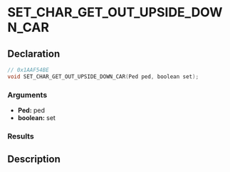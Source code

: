 # SET_CHAR_GET_OUT_UPSIDE_DOWN_CAR

## Declaration
```cpp
// 0x1AAF54BE
void SET_CHAR_GET_OUT_UPSIDE_DOWN_CAR(Ped ped, boolean set);
```

### Arguments
- **Ped:** ped
- **boolean:** set

### Results

## Description
